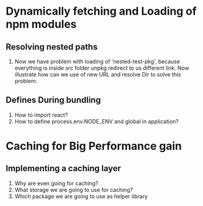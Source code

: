 # Dynamically fetching and Loading of npm modules

## Resolving nested paths

1. Now we have problem with loading of 'nested-test-pkg', because everything is inside src folder unpkg redirect to us different link. Now illustrate how can we use of new URL and resolve Dir to solve this problem.

## Defines During bundling

1. How to import react?
2. How to define process.env.NODE_ENV and global in application?

# Caching for Big Performance gain

## Implementing a caching layer

1. Why are even going for caching?
2. What storage we are going to use for caching?
3. Which package we are going to use as helper library
